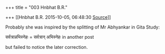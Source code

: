 +++
title = "003 Hnbhat B.R."

+++
[[Hnbhat B.R.	2015-10-05, 06:48:30 [Source](https://groups.google.com/g/samskrita/c/kmCubyL8XBI)]]



Probably she was inspired by the splitting of Mr Abhyankar in Gita Study:

सर्वत्रान्नभिस्नेहः = सर्वत्रान् अभिस्नेहः in another post

but failed to notice the later correction.

